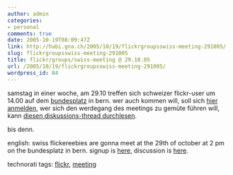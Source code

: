 ```yaml
---
author: admin
categories:
- personal
comments: true
date: 2005-10-19T08:09:47Z
link: http://habi.gna.ch/2005/10/19/flickrgroupsswiss-meeting-291005/
slug: flickrgroupsswiss-meeting-291005
title: flickr/groups/swiss-meeting @ 29.10.05
url: /2005/10/19/flickrgroupsswiss-meeting-291005/
wordpress_id: 84
---
```


samstag in einer woche, am 29.10 treffen sich schweizer flickr-user um 14.00 auf dem [bundesplatz](http://flickr.com/photos/tags/bundesplatz/) in bern. wer auch kommen will, soll sich [hier anmelden](http://www.flickr.com/groups/swiss/discuss/103961/), wer sich den werdegang des meetings zu gemüte führen will, kann [diesen diskussions-thread durchlesen](http://www.flickr.com/groups/swiss/discuss/84050/).
  
bis denn.



english: swiss flickereebies are gonna meet at the 29th of october at 2 pm on the bundesplatz in bern. signup is [here](http://www.flickr.com/groups/swiss/discuss/103961/), discussion is [here](http://www.flickr.com/groups/swiss/discuss/84050/).





technorati tags: [flickr](http://www.technorati.com/tag/flickr), [meeting](http://www.technorati.com/tag/meeting)
